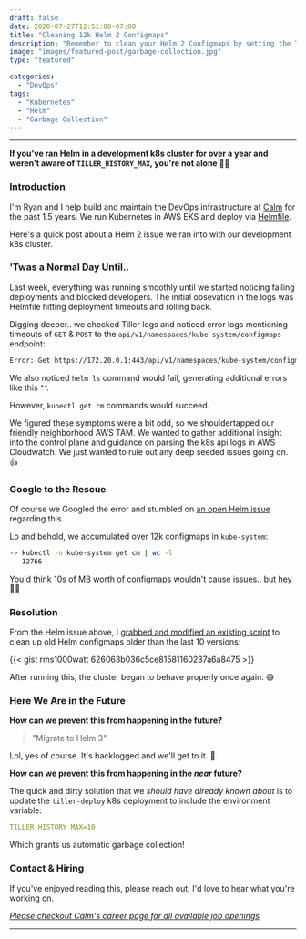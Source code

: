 ```yaml
---
draft: false
date: 2020-07-27T12:51:00-07:00
title: "Cleaning 12k Helm 2 Configmaps"
description: "Remember to clean your Helm 2 Configmaps by setting the TILLER_HISTORY_MAX"
image: "images/featured-post/garbage-collection.jpg"
type: "featured"

categories:
  - "DevOps"
tags:
  - "Kubernetes"
  - "Helm"
  - "Garbage Collection"
---
```


---

__If you've ran Helm in a development k8s cluster for over a year and weren't aware of `TILLER_HISTORY_MAX`, you're not alone 🤣🤣__

### Introduction

I'm Ryan and I help build and maintain the DevOps infrastructure at [Calm](https://calm.com) for the past 1.5 years. We run Kubernetes in AWS EKS and deploy via [Helmfile](https://github.com/roboll/helmfile).

Here's a quick post about a Helm 2 issue we ran into with our development k8s cluster.

### 'Twas a Normal Day Until..

Last week, everything was running smoothly until we started noticing failing deployments and blocked developers. The initial obsevation in the logs was Helmfile hitting deployment timeouts and rolling back.

Digging deeper.. we checked Tiller logs and noticed error logs mentioning timeouts of `GET` & `POST` to the `api/v1/namespaces/kube-system/configmaps` endpoint:

```bash
Error: Get https://172.20.0.1:443/api/v1/namespaces/kube-system/configmaps?labelSelector=OWNER%!D(MISSING)TILLER: read tcp 10.1.123.123:48172->172.20.0.1:443: read: connection timed out
```

We also noticed `helm ls` command would fail, generating additional errors like this ^^.

However, `kubectl get cm` commands would succeed.

We figured these symptoms were a bit odd, so we shouldertapped our friendly neighborhood AWS TAM. We wanted to gather additional insight into the control plane and guidance on parsing the k8s api logs in AWS Cloudwatch. We just wanted to rule out any deep seeded issues going on. 👍

### Google to the Rescue

Of course we Googled the error and stumbled on [an open Helm issue](https://github.com/helm/helm/issues/2332) regarding this.

Lo and behold, we accumulated over 12k configmaps in `kube-system`:

```bash
-> kubectl -n kube-system get cm | wc -l
   12766
```

You'd think 10s of MB worth of configmaps wouldn't cause issues.. but hey 🤷‍♂️

### Resolution

From the Helm issue above, I [grabbed and modified an existing script](https://github.com/helm/helm/issues/2332#issuecomment-336565784) to clean up old Helm configmaps older than the last 10 versions:

{{< gist rms1000watt 626063b036c5ce81581160237a6a8475 >}}

After running this, the cluster began to behave properly once again. 😅

### Here We Are in the Future

**How can we prevent this from happening in the future?**

> "Migrate to Helm 3"

Lol, yes of course. It's backlogged and we'll get to it. 🤣

**How can we prevent this from happening in the _near_ future?**

The quick and dirty solution that we _should have already known about_ is to update the `tiller-deploy` k8s deployment to include the environment variable:

```yaml
TILLER_HISTORY_MAX=10
```

Which grants us automatic garbage collection!

### Contact & Hiring

If you've enjoyed reading this, please reach out; I'd love to hear what you're working on.

[_Please checkout Calm's career page for all available job openings_](https://boards.greenhouse.io/calm)

---